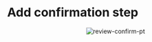 # Add confirmation step




<center>

![review-confirm-pt](checkout-bricks/review-confirm-en.gif)

</center>
